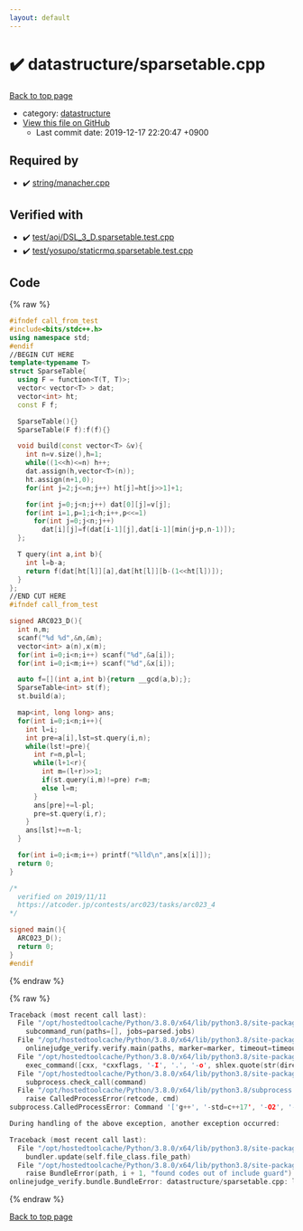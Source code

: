 ```yaml
---
layout: default
---
```


<!-- mathjax config similar to math.stackexchange -->
<script type="text/javascript" async
  src="https://cdnjs.cloudflare.com/ajax/libs/mathjax/2.7.5/MathJax.js?config=TeX-MML-AM_CHTML">
</script>
<script type="text/x-mathjax-config">
  MathJax.Hub.Config({
    TeX: { equationNumbers: { autoNumber: "AMS" }},
    tex2jax: {
      inlineMath: [ ['$','$'] ],
      processEscapes: true
    },
    "HTML-CSS": { matchFontHeight: false },
    displayAlign: "left",
    displayIndent: "2em"
  });
</script>

<script type="text/javascript" src="https://cdnjs.cloudflare.com/ajax/libs/jquery/3.4.1/jquery.min.js"></script>
<script src="https://cdn.jsdelivr.net/npm/jquery-balloon-js@1.1.2/jquery.balloon.min.js" integrity="sha256-ZEYs9VrgAeNuPvs15E39OsyOJaIkXEEt10fzxJ20+2I=" crossorigin="anonymous"></script>
<script type="text/javascript" src="../../assets/js/copy-button.js"></script>
<link rel="stylesheet" href="../../assets/css/copy-button.css" />


# :heavy_check_mark: datastructure/sparsetable.cpp

<a href="../../index.html">Back to top page</a>

* category: <a href="../../index.html#8dc87745f885a4cc532acd7b15b8b5fe">datastructure</a>
* <a href="{{ site.github.repository_url }}/blob/master/datastructure/sparsetable.cpp">View this file on GitHub</a>
    - Last commit date: 2019-12-17 22:20:47 +0900




## Required by

* :heavy_check_mark: <a href="../string/manacher.cpp.html">string/manacher.cpp</a>


## Verified with

* :heavy_check_mark: <a href="../../verify/test/aoj/DSL_3_D.sparsetable.test.cpp.html">test/aoj/DSL_3_D.sparsetable.test.cpp</a>
* :heavy_check_mark: <a href="../../verify/test/yosupo/staticrmq.sparsetable.test.cpp.html">test/yosupo/staticrmq.sparsetable.test.cpp</a>


## Code

<a id="unbundled"></a>
{% raw %}
```cpp
#ifndef call_from_test
#include<bits/stdc++.h>
using namespace std;
#endif
//BEGIN CUT HERE
template<typename T>
struct SparseTable{
  using F = function<T(T, T)>;
  vector< vector<T> > dat;
  vector<int> ht;
  const F f;

  SparseTable(){}
  SparseTable(F f):f(f){}

  void build(const vector<T> &v){
    int n=v.size(),h=1;
    while((1<<h)<=n) h++;
    dat.assign(h,vector<T>(n));
    ht.assign(n+1,0);
    for(int j=2;j<=n;j++) ht[j]=ht[j>>1]+1;

    for(int j=0;j<n;j++) dat[0][j]=v[j];
    for(int i=1,p=1;i<h;i++,p<<=1)
      for(int j=0;j<n;j++)
        dat[i][j]=f(dat[i-1][j],dat[i-1][min(j+p,n-1)]);
  };

  T query(int a,int b){
    int l=b-a;
    return f(dat[ht[l]][a],dat[ht[l]][b-(1<<ht[l])]);
  }
};
//END CUT HERE
#ifndef call_from_test

signed ARC023_D(){
  int n,m;
  scanf("%d %d",&n,&m);
  vector<int> a(n),x(m);
  for(int i=0;i<n;i++) scanf("%d",&a[i]);
  for(int i=0;i<m;i++) scanf("%d",&x[i]);

  auto f=[](int a,int b){return __gcd(a,b);};
  SparseTable<int> st(f);
  st.build(a);

  map<int, long long> ans;
  for(int i=0;i<n;i++){
    int l=i;
    int pre=a[i],lst=st.query(i,n);
    while(lst!=pre){
      int r=n,pl=l;
      while(l+1<r){
        int m=(l+r)>>1;
        if(st.query(i,m)!=pre) r=m;
        else l=m;
      }
      ans[pre]+=l-pl;
      pre=st.query(i,r);
    }
    ans[lst]+=n-l;
  }

  for(int i=0;i<m;i++) printf("%lld\n",ans[x[i]]);
  return 0;
}

/*
  verified on 2019/11/11
  https://atcoder.jp/contests/arc023/tasks/arc023_4
*/

signed main(){
  ARC023_D();
  return 0;
}
#endif

```
{% endraw %}

<a id="bundled"></a>
{% raw %}
```cpp
Traceback (most recent call last):
  File "/opt/hostedtoolcache/Python/3.8.0/x64/lib/python3.8/site-packages/onlinejudge_verify/main.py", line 175, in main
    subcommand_run(paths=[], jobs=parsed.jobs)
  File "/opt/hostedtoolcache/Python/3.8.0/x64/lib/python3.8/site-packages/onlinejudge_verify/main.py", line 72, in subcommand_run
    onlinejudge_verify.verify.main(paths, marker=marker, timeout=timeout, jobs=jobs)
  File "/opt/hostedtoolcache/Python/3.8.0/x64/lib/python3.8/site-packages/onlinejudge_verify/verify.py", line 71, in main
    exec_command([cxx, *cxxflags, '-I', '.', '-o', shlex.quote(str(directory / 'a.out')), shlex.quote(str(path))])
  File "/opt/hostedtoolcache/Python/3.8.0/x64/lib/python3.8/site-packages/onlinejudge_verify/verify.py", line 26, in exec_command
    subprocess.check_call(command)
  File "/opt/hostedtoolcache/Python/3.8.0/x64/lib/python3.8/subprocess.py", line 364, in check_call
    raise CalledProcessError(retcode, cmd)
subprocess.CalledProcessError: Command '['g++', '-std=c++17', '-O2', '-Wall', '-g', '-I', '.', '-o', '.verify-helper/cache/9a267fd1c42d1001b78ef88b806279fc/a.out', 'test/aoj/DPL_5_C.test.cpp']' returned non-zero exit status 1.

During handling of the above exception, another exception occurred:

Traceback (most recent call last):
  File "/opt/hostedtoolcache/Python/3.8.0/x64/lib/python3.8/site-packages/onlinejudge_verify/docs.py", line 339, in write_contents
    bundler.update(self.file_class.file_path)
  File "/opt/hostedtoolcache/Python/3.8.0/x64/lib/python3.8/site-packages/onlinejudge_verify/bundle.py", line 119, in update
    raise BundleError(path, i + 1, "found codes out of include guard")
onlinejudge_verify.bundle.BundleError: datastructure/sparsetable.cpp: line 5: found codes out of include guard

```
{% endraw %}

<a href="../../index.html">Back to top page</a>

